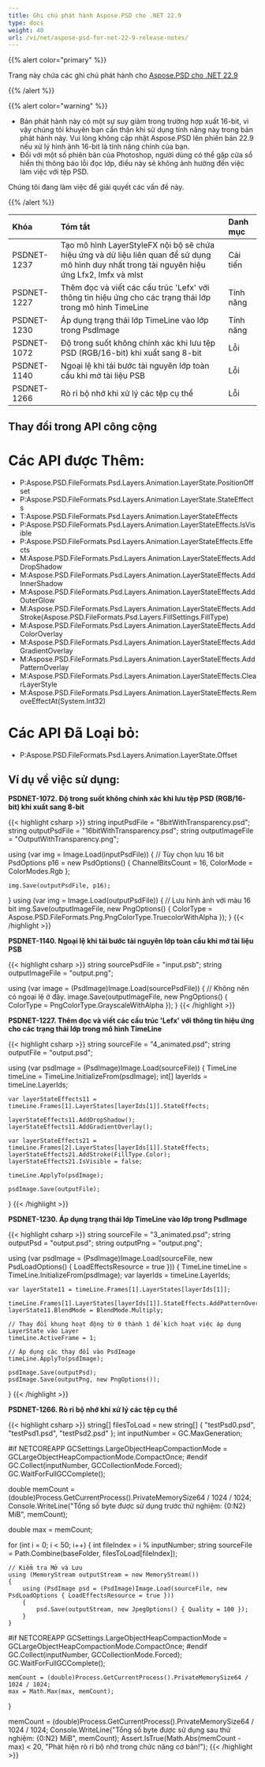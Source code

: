 ```yaml
---
title: Ghi chú phát hành Aspose.PSD cho .NET 22.9
type: docs
weight: 40
url: /vi/net/aspose-psd-for-net-22-9-release-notes/
---
```


{{% alert color="primary" %}}

Trang này chứa các ghi chú phát hành cho [Aspose.PSD cho .NET 22.9](https://www.nuget.org/packages/Aspose.PSD/)

{{% /alert %}}

{{% alert color="warning" %}}

- Bản phát hành này có một sự suy giảm trong trường hợp xuất 16-bit, vì vậy chúng tôi khuyên bạn cẩn thận khi sử dụng tính năng này trong bản phát hành này.
Vui lòng không cập nhật Aspose.PSD lên phiên bản 22.9 nếu xử lý hình ảnh 16-bit là tính năng chính của bạn.
- Đối với một số phiên bản của Photoshop, người dùng có thể gặp cửa sổ hiển thị thông báo lỗi đọc lớp, điều này sẽ không ảnh hưởng đến việc làm việc với tệp PSD.

Chúng tôi đang làm việc để giải quyết các vấn đề này.

{{% /alert %}}

|**Khóa**|**Tóm tắt**|**Danh mục**|
| :- | :- | :- |
|PSDNET-1237|Tạo mô hình LayerStyleFX nội bộ sẽ chứa hiệu ứng và dữ liệu liên quan để sử dụng mô hình duy nhất trong tài nguyên hiệu ứng Lfx2, lmfx và mlst|Cải tiến|
|PSDNET-1227|Thêm đọc và viết các cấu trúc 'Lefx' với thông tin hiệu ứng cho các trạng thái lớp trong mô hình TimeLine|Tính năng|
|PSDNET-1230|Áp dụng trạng thái lớp TimeLine vào lớp trong PsdImage|Tính năng|
|PSDNET-1072|Độ trong suốt không chính xác khi lưu tệp PSD (RGB/16-bit) khi xuất sang 8-bit|Lỗi|
|PSDNET-1140|Ngoại lệ khi tải bước tài nguyên lớp toàn cầu khi mở tài liệu PSB|Lỗi|
|PSDNET-1266|Rò rỉ bộ nhớ khi xử lý các tệp cụ thể|Lỗi|


## **Thay đổi trong API công cộng**
# **Các API được Thêm:**
- P:Aspose.PSD.FileFormats.Psd.Layers.Animation.LayerState.PositionOffset
- P:Aspose.PSD.FileFormats.Psd.Layers.Animation.LayerState.StateEffects
- T:Aspose.PSD.FileFormats.Psd.Layers.Animation.LayerStateEffects
- P:Aspose.PSD.FileFormats.Psd.Layers.Animation.LayerStateEffects.IsVisible
- P:Aspose.PSD.FileFormats.Psd.Layers.Animation.LayerStateEffects.Effects
- M:Aspose.PSD.FileFormats.Psd.Layers.Animation.LayerStateEffects.AddDropShadow
- M:Aspose.PSD.FileFormats.Psd.Layers.Animation.LayerStateEffects.AddInnerShadow
- M:Aspose.PSD.FileFormats.Psd.Layers.Animation.LayerStateEffects.AddOuterGlow
- M:Aspose.PSD.FileFormats.Psd.Layers.Animation.LayerStateEffects.AddStroke(Aspose.PSD.FileFormats.Psd.Layers.FillSettings.FillType)
- M:Aspose.PSD.FileFormats.Psd.Layers.Animation.LayerStateEffects.AddColorOverlay
- M:Aspose.PSD.FileFormats.Psd.Layers.Animation.LayerStateEffects.AddGradientOverlay
- M:Aspose.PSD.FileFormats.Psd.Layers.Animation.LayerStateEffects.AddPatternOverlay
- M:Aspose.PSD.FileFormats.Psd.Layers.Animation.LayerStateEffects.ClearLayerStyle
- M:Aspose.PSD.FileFormats.Psd.Layers.Animation.LayerStateEffects.RemoveEffectAt(System.Int32)


# **Các API Đã Loại bỏ:**
- P:Aspose.PSD.FileFormats.Psd.Layers.Animation.LayerState.Offset


## **Ví dụ về việc sử dụng:**

**PSDNET-1072. Độ trong suốt không chính xác khi lưu tệp PSD (RGB/16-bit) khi xuất sang 8-bit**

{{< highlight csharp >}}
string inputPsdFile    = "8bitWithTransparency.psd";
string outputPsdFile   = "16bitWithTransparency.psd";
string outputImageFile = "OutputWithTransparency.png";

using (var img = Image.Load(inputPsdFile))
{
    // Tùy chọn lưu 16 bit
    PsdOptions p16 = new PsdOptions() { ChannelBitsCount = 16, ColorMode = ColorModes.Rgb };

    img.Save(outputPsdFile, p16);
}
using (var img = Image.Load(outputPsdFile))
{
    // Lưu hình ảnh với màu 16 bit
    img.Save(outputImageFile, new PngOptions() { ColorType = Aspose.PSD.FileFormats.Png.PngColorType.TruecolorWithAlpha });
}
{{< /highlight >}}

**PSDNET-1140. Ngoại lệ khi tải bước tài nguyên lớp toàn cầu khi mở tài liệu PSB**

{{< highlight csharp >}}
string sourcePsdFile = "input.psb";
string outputImageFile = "output.png";

using (var image = (PsdImage)Image.Load(sourcePsdFile))
{
    // Không nên có ngoại lệ ở đây.
    image.Save(outputImageFile, new PngOptions() { ColorType = PngColorType.GrayscaleWithAlpha });
}
{{< /highlight >}}

**PSDNET-1227. Thêm đọc và viết các cấu trúc 'Lefx' với thông tin hiệu ứng cho các trạng thái lớp trong mô hình TimeLine**

{{< highlight csharp >}}
string sourceFile = "4_animated.psd";
string outputFile = "output.psd";

using (var psdImage = (PsdImage)Image.Load(sourceFile))
{
    TimeLine timeLine = TimeLine.InitializeFrom(psdImage);
    int[] layerIds = timeLine.LayerIds;

    var layerStateEffects11 = timeLine.Frames[1].LayerStates[layerIds[1]].StateEffects;

    layerStateEffects11.AddDropShadow();
    layerStateEffects11.AddGradientOverlay();

    var layerStateEffects21 = timeLine.Frames[2].LayerStates[layerIds[1]].StateEffects;
    layerStateEffects21.AddStroke(FillType.Color);
    layerStateEffects21.IsVisible = false;

    timeLine.ApplyTo(psdImage);

    psdImage.Save(outputFile);
}
{{< /highlight >}}

**PSDNET-1230. Áp dụng trạng thái lớp TimeLine vào lớp trong PsdImage**

{{< highlight csharp >}}
string sourceFile = "3_animated.psd";
string outputPsd = "output.psd";
string outputPng = "output.png";

using (var psdImage = (PsdImage)Image.Load(sourceFile, new PsdLoadOptions() { LoadEffectsResource = true }))
{
    TimeLine timeLine = TimeLine.InitializeFrom(psdImage);
    var layerIds = timeLine.LayerIds;

    var layerState11 = timeLine.Frames[1].LayerStates[layerIds[1]];

    timeLine.Frames[1].LayerStates[layerIds[1]].StateEffects.AddPatternOverlay();
    layerState11.BlendMode = BlendMode.Multiply;

    // Thay đổi khung hoạt động từ 0 thành 1 để kích hoạt việc áp dụng LayerState vào Layer
    timeLine.ActiveFrame = 1;

    // Áp dụng các thay đổi vào PsdImage
    timeLine.ApplyTo(psdImage);

    psdImage.Save(outputPsd);
    psdImage.Save(outputPng, new PngOptions());
}
{{< /highlight >}}

**PSDNET-1266. Rò rỉ bộ nhớ khi xử lý các tệp cụ thể**

{{< highlight csharp >}}
string[] filesToLoad = new string[] { "testPsd0.psd", "testPsd1.psd", "testPsd2.psd" };
int inputNumber = GC.MaxGeneration;

#if NETCOREAPP
GCSettings.LargeObjectHeapCompactionMode = GCLargeObjectHeapCompactionMode.CompactOnce;
#endif
GC.Collect(inputNumber, GCCollectionMode.Forced);
GC.WaitForFullGCComplete();

double memCount = (double)Process.GetCurrentProcess().PrivateMemorySize64 / 1024 / 1024;
Console.WriteLine("Tổng số byte được sử dụng trước thử nghiệm: {0:N2} MiB", memCount);

double max = memCount;

for (int i = 0; i < 50; i++)
{
    int fileIndex = i % inputNumber;
    string sourceFile = Path.Combine(baseFolder, filesToLoad[fileIndex]);

    // Kiểm tra Mở và Lưu
    using (MemoryStream outputStream = new MemoryStream())
    {
        using (PsdImage psd = (PsdImage)Image.Load(sourceFile, new PsdLoadOptions { LoadEffectsResource = true }))
        {
            psd.Save(outputStream, new JpegOptions() { Quality = 100 });
        }
    }

#if NETCOREAPP
    GCSettings.LargeObjectHeapCompactionMode = GCLargeObjectHeapCompactionMode.CompactOnce;
#endif
    GC.Collect(inputNumber, GCCollectionMode.Forced);
    GC.WaitForFullGCComplete();

    memCount = (double)Process.GetCurrentProcess().PrivateMemorySize64 / 1024 / 1024;
    max = Math.Max(max, memCount);
}

memCount = (double)Process.GetCurrentProcess().PrivateMemorySize64 / 1024 / 1024;
Console.WriteLine("Tổng số byte được sử dụng sau thử nghiệm: {0:N2} MiB", memCount);
Assert.IsTrue(Math.Abs(memCount - max) < 20, "Phát hiện rò rỉ bộ nhớ trong chức năng cơ bản!");
{{< /highlight >}}
